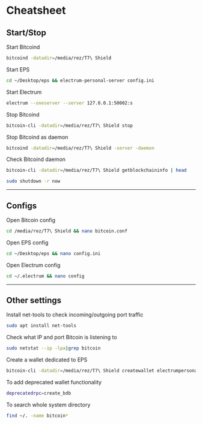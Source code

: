 # Cheatsheet
## Start/Stop
Start Bitcoind
```bash copy
bitcoind -datadir=/media/rez/T7\ Shield
```
Start EPS
```bash copy
cd ~/Desktop/eps && electrum-personal-server config.ini
```
Start Electrum
```bash copy
electrum --oneserver --server 127.0.0.1:50002:s
```
Stop Bitcoind
```bash copy
bitcoin-cli -datadir=/media/rez/T7\ Shield stop
```
Stop Bitcoind as daemon
```bash copy
bitcoind -datadir=/media/rez/T7\ Shield -server -daemon
```
Check Bitcoind daemon
```bash copy
bitcoin-cli -datadir=/media/rez/T7\ Shield getblockchaininfo | head
```
```bash copy
sudo shutdown -r now
```
---
## Configs
Open Bitcoin config
```bash copy
cd /media/rez/T7\ Shield && nano bitcoin.conf
```
Open EPS config
```bash copy
cd ~/Desktop/eps && nano config.ini
```
Open Electrum config
```bash copy
cd ~/.electrum && nano config
```

---
## Other settings
Install net-tools to check incoming/outgoing port traffic
```bash copy
sudo apt install net-tools
```
Check what IP and port Bitcoin is listening to
```bash copy
sudo netstat --ip -lpa|grep bitcoin
```
Create a wallet dedicated to EPS
```bash copy
bitcoin-cli -datadir=/media/rez/T7\ Shield createwallet electrumpersonalserver true true "" false false true
```
To add deprecated wallet functionality
```bash copy
deprecatedrpc=create_bdb
```
To search whole system directory
```bash copy
find ~/. -name bitcoin*
```
